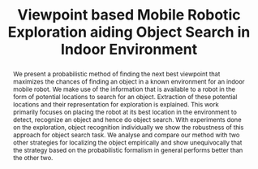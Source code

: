 ---
layout: project-page-new
title: "Viewpoint based Mobile Robotic Exploration aiding Object Search in Indoor Environment"
authors:
  - name: Karthik Desingh∗
    sup: #
  - name: Akhil Nagariya
    sup: #
  - name: K Madhava Krishna
    sup: #
affiliations:
  - name: Robotic Research Center, IIIT Hyderabad, India
    link: https://robotics.iiit.ac.in
    sup: #
permalink: publications/2012/Desingh_Viewpoint-based-Mobile-Robotic
abstract: "We present a probabilistic method of finding the next best viewpoint that maximizes the chances of finding an object in a known environment for an indoor mobile robot. We make use of the information that is available to a robot in the form of potential locations to search for an object. Extraction of these potential locations and their representation for exploration is explained. This work primarily focuses on placing the robot at its best location in the environment to detect, recognize an object and hence do object search. With experiments done on the exploration, object recognition individually we show the robustness of this approach for object search task. We analyse and compare our method with two other strategies for localizing the object empirically and show unequivocally that the strategy based on the probabilistic formalism in general performs better than the other two."
paper: https://robotics.iiit.ac.in/uploads/Main/Publications/Desingh_etal_icvgip2012.pdf
# iframe: https://www.youtube.com/embed/jhjskX4FQwA

---